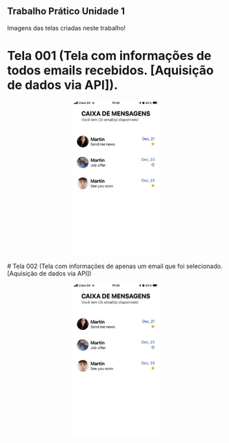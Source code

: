 ## Trabalho Prático Unidade 1
Imagens das telas criadas neste trabalho!

# Tela 001 (Tela com informações de todos emails recebidos. [Aquisição de dados via API]).

<p align="center">
  <img src="https://github.com/yJFelipeSS/DevMobile-2021.2/blob/main/trabalho001/Print%20Tela%20%23001.jpg" width="40%" height="40%">
</p>
# Tela 002 (Tela com informações de apenas um email que foi selecionado. [Aquisição de dados via API])

<p align="center">
  <img src="https://github.com/yJFelipeSS/DevMobile-2021.2/blob/main/trabalho001/Print%20Tela%20%23001.jpg" width="40%" height="40%">
</p>
